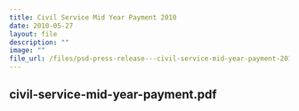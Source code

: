 ```yaml
---
title: Civil Service Mid Year Payment 2010
date: 2010-05-27
layout: file
description: ""
image: ""
file_url: /files/psd-press-release---civil-service-mid-year-payment-2010.pdf
---
```

civil-service-mid-year-payment.pdf
---
